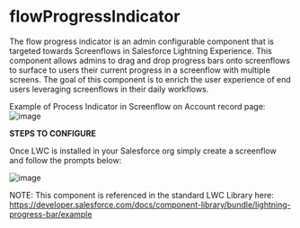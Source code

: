 # flowProgressIndicator
The flow progress indicator is an admin configurable component that is targeted towards Screenflows in Salesforce Lightning Experience. This component allows admins to drag and drop progress bars onto screenflows to surface to users their current progress in a screenflow with multiple screens. The goal of this component is to enrich the user experience of end users leveraging screenflows in their daily workflows. 

Example of Process Indicator in Screenflow on Account record page:
![image](https://user-images.githubusercontent.com/58155079/147141792-16ae7abc-343d-4573-9267-3ca664239a40.png)

**STEPS TO CONFIGURE**

Once LWC is installed in your Salesforce org simply create a screenflow and follow the prompts below:

![image](https://user-images.githubusercontent.com/58155079/147144382-d612159b-9016-48ea-bf54-86c5fb2ff74a.png)


NOTE: This component is referenced in the standard LWC Library here: https://developer.salesforce.com/docs/component-library/bundle/lightning-progress-bar/example
